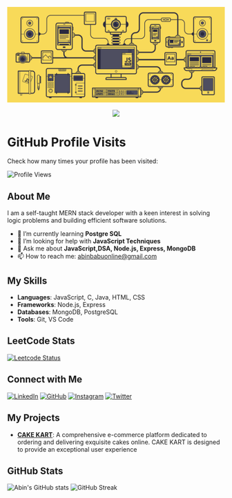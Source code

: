 ![Banner](https://github.com/abin-online/abin-online/blob/main/JS-by-SoyHorizonte.gif)

<p align="center">
  <img src="https://readme-typing-svg.herokuapp.com?font=Roboto&weight=500&size=24&pause=1000&color=00C4F7&width=435&lines=Hi+there%2C+I'm+Abin+Babu!+%F0%9F%91%8B;Welcome+to+my+GitHub+profile!">
</p>

  <div class="container">
        <h1>GitHub Profile Visits</h1>
        <p class="counter">Check how many times your profile has been visited:</p>
        <img src="https://komarev.com/ghpvc/?username=abin-online&color=blue" alt="Profile Views">
  </div>

## About Me

I am a self-taught MERN stack developer with a keen interest in solving logic problems and building efficient software solutions.

- 🌱 I’m currently learning **Postgre SQL**
- 🤔 I’m looking for help with **JavaScript Techniques**
- 💬 Ask me about **JavaScript,DSA, Node.js, Express, MongoDB**
- 📫 How to reach me: [abinbabuonline@gmail.com](mailto:abinbabuonline@gmail.com)

## My Skills

- **Languages**: JavaScript, C, Java, HTML, CSS
- **Frameworks**: Node.js, Express
- **Databases**: MongoDB, PostgreSQL
- **Tools**: Git, VS Code

## LeetCode Stats
[![Leetcode Status](https://leetcard.jacoblin.cool/abinbabuonline?ext=contest&theme=dark)](https://leetcode.com/u/abinbabuonline/)


## Connect with Me

[![LinkedIn](https://img.shields.io/badge/LinkedIn-0077B5?style=for-the-badge&logo=linkedin&logoColor=white)](https://www.linkedin.com/in/abin-babu-08a02b2b1/)
[![GitHub](https://img.shields.io/badge/GitHub-181717?style=for-the-badge&logo=github&logoColor=white)](https://github.com/abin-online)
[![Instagram](https://img.shields.io/badge/Instagram-E4405F?style=for-the-badge&logo=instagram&logoColor=white)](https://www.instagram.com/abin__babu/)
[![Twitter](https://img.shields.io/badge/Twitter-1DA1F2?style=for-the-badge&logo=twitter&logoColor=white)](https://twitter.com/abinbabu)


## My Projects

- **[CAKE KART](https://cakekart.shop/)**: A comprehensive e-commerce platform dedicated to ordering and delivering exquisite cakes online. CAKE KART is designed to provide an exceptional user experience

## GitHub Stats

![Abin's GitHub stats](https://github-readme-stats.vercel.app/api?username=abin-online&show_icons=true&theme=radical)
![GitHub Streak](https://github-readme-streak-stats.herokuapp.com/?user=abin-online&theme=radical)


<!--
**abin-online/abin-online** is a ✨ _special_ ✨ repository because its `README.md` (this file) appears on your GitHub profile.

Here are some ideas to get you started:

- 🔭 I’m currently working on ...
- 🌱 I’m currently learning ...
- 👯 I’m looking to collaborate on ...
- 🤔 I’m looking for help with ...

- 📫 How to reach me: ...
- 😄 Pronouns: ...
- ⚡ Fun fact: ...
-->
